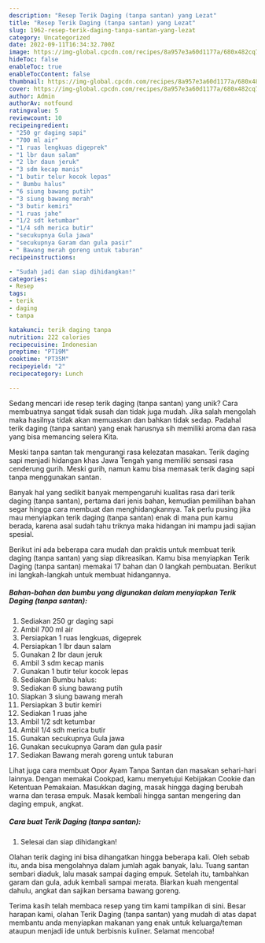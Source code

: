 ```yaml
---
description: "Resep Terik Daging (tanpa santan) yang Lezat"
title: "Resep Terik Daging (tanpa santan) yang Lezat"
slug: 1962-resep-terik-daging-tanpa-santan-yang-lezat
category: Uncategorized
date: 2022-09-11T16:34:32.700Z
image: https://img-global.cpcdn.com/recipes/8a957e3a60d1177a/680x482cq70/terik-daging-tanpa-santan-foto-resep-utama.jpg
hideToc: false
enableToc: true
enableTocContent: false
thumbnail: https://img-global.cpcdn.com/recipes/8a957e3a60d1177a/680x482cq70/terik-daging-tanpa-santan-foto-resep-utama.jpg
cover: https://img-global.cpcdn.com/recipes/8a957e3a60d1177a/680x482cq70/terik-daging-tanpa-santan-foto-resep-utama.jpg
author: Admin
authorAv: notfound
ratingvalue: 5
reviewcount: 10
recipeingredient:
- "250 gr daging sapi"
- "700 ml air"
- "1 ruas lengkuas digeprek"
- "1 lbr daun salam"
- "2 lbr daun jeruk"
- "3 sdm kecap manis"
- "1 butir telur kocok lepas"
- " Bumbu halus"
- "6 siung bawang putih"
- "3 siung bawang merah"
- "3 butir kemiri"
- "1 ruas jahe"
- "1/2 sdt ketumbar"
- "1/4 sdh merica butir"
- "secukupnya Gula jawa"
- "secukupnya Garam dan gula pasir"
- " Bawang merah goreng untuk taburan"
recipeinstructions:

- "Sudah jadi dan siap dihidangkan!"
categories:
- Resep
tags:
- terik
- daging
- tanpa

katakunci: terik daging tanpa 
nutrition: 222 calories
recipecuisine: Indonesian
preptime: "PT19M"
cooktime: "PT35M"
recipeyield: "2"
recipecategory: Lunch

---
```





Sedang mencari ide resep terik daging (tanpa santan) yang unik? Cara membuatnya sangat tidak susah dan tidak juga mudah. Jika salah mengolah maka hasilnya tidak akan memuaskan dan bahkan tidak sedap. Padahal terik daging (tanpa santan) yang enak harusnya sih memiliki aroma dan rasa yang bisa memancing selera Kita.





Meski tanpa santan tak mengurangi rasa kelezatan masakan. Terik daging sapi menjadi hidangan khas Jawa Tengah yang memiliki sensasi rasa cenderung gurih. Meski gurih, namun kamu bisa memasak terik daging sapi tanpa menggunakan santan.

Banyak hal yang sedikit banyak mempengaruhi kualitas rasa dari terik daging (tanpa santan), pertama dari jenis bahan, kemudian pemilihan bahan segar hingga cara membuat dan menghidangkannya. Tak perlu pusing jika mau menyiapkan terik daging (tanpa santan) enak di mana pun kamu berada, karena asal sudah tahu triknya maka hidangan ini mampu jadi sajian spesial.






Berikut ini ada beberapa cara mudah dan praktis untuk membuat terik daging (tanpa santan) yang siap dikreasikan. Kamu bisa menyiapkan Terik Daging (tanpa santan) memakai 17 bahan dan 0 langkah pembuatan. Berikut ini langkah-langkah untuk membuat hidangannya.

<!--inarticleads1-->

##### Bahan-bahan dan bumbu yang digunakan dalam menyiapkan Terik Daging (tanpa santan):

1. Sediakan 250 gr daging sapi
1. Ambil 700 ml air
1. Persiapkan 1 ruas lengkuas, digeprek
1. Persiapkan 1 lbr daun salam
1. Gunakan 2 lbr daun jeruk
1. Ambil 3 sdm kecap manis
1. Gunakan 1 butir telur kocok lepas
1. Sediakan  Bumbu halus:
1. Sediakan 6 siung bawang putih
1. Siapkan 3 siung bawang merah
1. Persiapkan 3 butir kemiri
1. Sediakan 1 ruas jahe
1. Ambil 1/2 sdt ketumbar
1. Ambil 1/4 sdh merica butir
1. Gunakan secukupnya Gula jawa
1. Gunakan secukupnya Garam dan gula pasir
1. Sediakan  Bawang merah goreng untuk taburan


Lihat juga cara membuat Opor Ayam Tanpa Santan dan masakan sehari-hari lainnya. Dengan memakai Cookpad, kamu menyetujui Kebijakan Cookie dan Ketentuan Pemakaian. Masukkan daging, masak hingga daging berubah warna dan terasa empuk. Masak kembali hingga santan mengering dan daging empuk, angkat. 

<!--inarticleads2-->

##### Cara buat Terik Daging (tanpa santan):


1. Selesai dan siap dihidangkan!

Olahan terik daging ini bisa dihangatkan hingga beberapa kali. Oleh sebab itu, anda bisa mengolahnya dalam jumlah agak banyak, lalu. Tuang santan sembari diaduk, lalu masak sampai daging empuk. Setelah itu, tambahkan garam dan gula, aduk kembali sampai merata. Biarkan kuah mengental dahulu, angkat dan sajikan bersama bawang goreng. 

Terima kasih telah membaca resep yang tim kami tampilkan di sini. Besar harapan kami, olahan Terik Daging (tanpa santan) yang mudah di atas dapat membantu anda menyiapkan makanan yang enak untuk keluarga/teman ataupun menjadi ide untuk berbisnis kuliner. Selamat mencoba!
